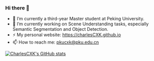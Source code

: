### Hi there 👋

- 🌱 I’m currently a third-year Master student at Peking University.
- 🔭 I’m currently working on Scene Understanding tasks, especially Semantic Segmentation and Object Detection.
- ⚡ My personal website: https://charlesCXK.github.io
- 📫 How to reach me: pkucxk@pku.edu.cn

[![CharlesCXK's GitHub stats](https://github-readme-stats.vercel.app/api?username=charlesCXK&count_private=true&show_icons=true)](https://github.com/anuraghazra/github-readme-stats&theme=default)

<!--
**charlesCXK/charlesCXK** is a ✨ _special_ ✨ repository because its `README.md` (this file) appears on your GitHub profile.

Here are some ideas to get you started:

- 🔭 I’m currently working on ...
- 🌱 I’m currently learning ...
- 👯 I’m looking to collaborate on ...
- 🤔 I’m looking for help with ...
- 💬 Ask me about ...
- 📫 How to reach me: ...
- 😄 Pronouns: ...
- ⚡ Fun fact: ...
-->

